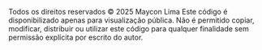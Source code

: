 Todos os direitos reservados © 2025 Maycon Lima
Este código é disponibilizado apenas para visualização pública.
Não é permitido copiar, modificar, distribuir ou utilizar este código para qualquer finalidade
sem permissão explícita por escrito do autor.
